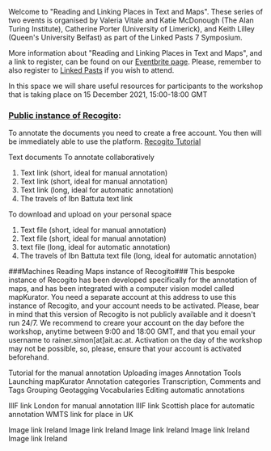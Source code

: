 Welcome to "Reading and Linking Places in Text and Maps". These series of two events is organised by Valeria Vitale and Katie McDonough (The Alan Turing Institute), Catherine Porter (University of Limerick), and Keith Lilley (Queen's University Belfast) as part of the Linked Pasts 7 Symposium.

More information about "Reading and Linking Places in Text and Maps", and a link to register, can be found on our [Eventbrite page](https://www.eventbrite.co.uk/e/reading-and-linking-places-in-text-and-maps-tickets-219024988637). Please, remember to also register to [Linked Pasts](https://www.ghentcdh.ugent.be/linked-pasts-vii-symposium) if you wish to attend.

In this space we will share useful resources for participants to the workshop that is taking place on 15 December 2021, 15:00-18:00 GMT

### [Public instance of Recogito](https://recogito.pelagios.org/):

To annotate the documents you need to create a free account. You then will be immediately able to use the platform.
[Recogito Tutorial](https://github.com/pelagios/pelagios.github.io/wiki)

Text documents
To annotate collaboratively
1. Text link (short, ideal for manual annotation)
2. Text link (short, ideal for manual annotation)
3. Text link (long, ideal for automatic annotation)
4. The travels of Ibn Battuta text link

To download and upload on your personal space
1. Text file (short, ideal for manual annotation)
2. Text file (short, ideal for manual annotation)
3. text file (long, ideal for automatic annotation)
4. The travels of Ibn Battuta text file (long, ideal for automatic annotation)

###Machines Reading Maps instance of Recogito###
This bespoke instance of Recogito has been developed specifically for the annotation of maps, and has been integrated with a computer vision model called mapKurator. You need a separate account at this address to use this instance of Recogito, and your account needs to be activated. Please, bear in mind that this version of Recogito is not publicly available and it doesn't run 24/7. We recommend to creare your account on the day before the workshop, anytime between 9:00 and 18:00 GMT, and that you email your username to rainer.simon[at]ait.ac.at. Activation on the day of the workshop may not be possible, so, please, ensure that your account is activated beforehand.

Tutorial for the manual annotation
Uploading images
Annotation Tools
Launching mapKurator
Annotation categories
Transcription, Comments and Tags
Grouping
Geotagging
Vocabularies
Editing automatic annotations


IIIF link London for manual annotation
IIIF link Scottish place for automatic annotation
WMTS link for place in UK

Image link Ireland
Image link Ireland
Image link Ireland
Image link Ireland
Image link Ireland
